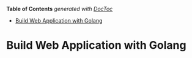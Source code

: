 <!-- START doctoc generated TOC please keep comment here to allow auto update -->
<!-- DON'T EDIT THIS SECTION, INSTEAD RE-RUN doctoc TO UPDATE -->
**Table of Contents**  *generated with [DocToc](https://github.com/thlorenz/doctoc)*

- [Build Web Application with Golang](#build-web-application-with-golang)

<!-- END doctoc generated TOC please keep comment here to allow auto update -->

# Build Web Application with Golang

